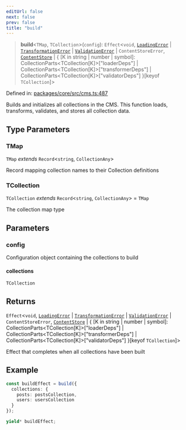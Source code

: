 ```yaml
---
editUrl: false
next: false
prev: false
title: "build"
---
```


> **build**\<`TMap`, `TCollection`\>(`config`): `Effect`\<`void`, [`LoadingError`](/api/cms/classes/loadingerror/) \| [`TransformationError`](/api/cms/classes/transformationerror/) \| [`ValidationError`](/api/cms/classes/validationerror/) \| `ContentStoreError`, [`ContentStore`](/api/cms/classes/contentstore/) \| \{ \[K in string \| number \| symbol\]: CollectionParts\<TCollection\[K\]\>\["loaderDeps"\] \| CollectionParts\<TCollection\[K\]\>\["transformerDeps"\] \| CollectionParts\<TCollection\[K\]\>\["validatorDeps"\] \}\[keyof `TCollection`\]\>

Defined in: [packages/core/src/cms.ts:487](https://github.com/bitswired/foldcms/blob/95183c86c9f5ae59bfbaa7d6e4a44975123622e3/packages/core/src/cms.ts#L487)

Builds and initializes all collections in the CMS.
This function loads, transforms, validates, and stores all collection data.

## Type Parameters

### TMap

`TMap` *extends* `Record`\<`string`, `CollectionAny`\>

Record mapping collection names to their Collection definitions

### TCollection

`TCollection` *extends* `Record`\<`string`, `CollectionAny`\> = `TMap`

The collection map type

## Parameters

### config

Configuration object containing the collections to build

#### collections

`TCollection`

## Returns

`Effect`\<`void`, [`LoadingError`](/api/cms/classes/loadingerror/) \| [`TransformationError`](/api/cms/classes/transformationerror/) \| [`ValidationError`](/api/cms/classes/validationerror/) \| `ContentStoreError`, [`ContentStore`](/api/cms/classes/contentstore/) \| \{ \[K in string \| number \| symbol\]: CollectionParts\<TCollection\[K\]\>\["loaderDeps"\] \| CollectionParts\<TCollection\[K\]\>\["transformerDeps"\] \| CollectionParts\<TCollection\[K\]\>\["validatorDeps"\] \}\[keyof `TCollection`\]\>

Effect that completes when all collections have been built

## Example

```typescript
const buildEffect = build({
  collections: {
    posts: postsCollection,
    users: usersCollection
  }
});

yield* buildEffect;
```
